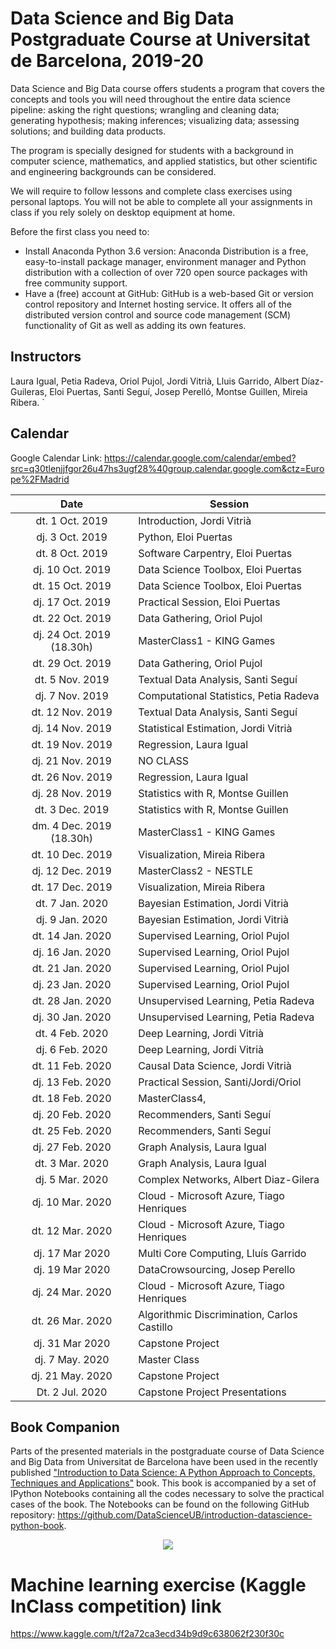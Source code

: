 # Data Science and Big Data Postgraduate Course at Universitat de Barcelona, 2019-20

Data Science and Big Data
course offers students a program that covers the concepts and tools you will need throughout the entire data science pipeline: asking the right questions; wrangling and cleaning data; generating hypothesis; making inferences; visualizing data; assessing solutions; and building data products.

The program is specially designed for students with a background in computer science, mathematics, and applied statistics, but other scientific and engineering backgrounds can be considered.

We will require to follow lessons and complete class exercises using personal laptops. You will not be able to complete all your assignments in class if you rely solely on desktop equipment at home.

Before the first class you need to:

+ Install Anaconda Python 3.6 version: Anaconda Distribution is a free, easy-to-install package manager, environment manager and Python distribution with a collection of over 720 open source packages with free community support.
+ Have a (free) account at GitHub: GitHub is a web-based Git or version control repository and Internet hosting service. It offers all of the distributed version control and source code management (SCM) functionality of Git as well as adding its own features.

## Instructors

Laura Igual, Petia Radeva, Oriol Pujol, Jordi Vitrià, Lluis Garrido, Albert Díaz-Guileras, Eloi Puertas, Santi Seguí, Josep Perelló, Montse Guillen, Mireia Ribera.
`
<!--
## Collaborations

<p align="center"> 
<img src="images/collab.png">
</p>
-->
## Calendar
Google Calendar Link:
https://calendar.google.com/calendar/embed?src=q30tlenjjfgor26u47hs3ugf28%40group.calendar.google.com&ctz=Europe%2FMadrid

| Date        | Session           | 
| :-------------: | ------------- | 
| dt. 1 Oct. 2019      | Introduction, Jordi Vitrià |  
| dj. 3 Oct. 2019	| Python, Eloi Puertas | 
| dt. 8 Oct. 2019	| Software Carpentry, Eloi Puertas  | 
| dj. 10 Oct. 2019	| Data Science Toolbox, Eloi Puertas |
| dt. 15 Oct. 2019	|  Data Science Toolbox, Eloi Puertas| 
| dj. 17 Oct. 2019	| Practical Session, Eloi Puertas |
| dt. 22 Oct. 2019	| Data Gathering, Oriol Pujol |
| dj. 24 Oct. 2019 (18.30h)	| MasterClass1 - KING Games |
| dt. 29 Oct. 2019	| Data Gathering, Oriol Pujol |
| dt. 5 Nov. 2019	| Textual Data Analysis, Santi Seguí |
| dj. 7 Nov. 2019	| Computational Statistics, Petia Radeva |
| dt. 12 Nov. 2019	| Textual Data Analysis, Santi Seguí |
| dj. 14 Nov. 2019	| Statistical Estimation, Jordi Vitrià |
| dt. 19 Nov. 2019	| Regression, Laura Igual | 
| dj. 21 Nov. 2019	|  NO CLASS | 
| dt. 26 Nov. 2019	| Regression, Laura Igual |
| dj. 28 Nov. 2019	| Statistics with R, Montse Guillen | 
| dt.  3 Dec. 2019	| Statistics with R, Montse Guillen |
| dm.  4 Dec. 2019 (18.30h)	| MasterClass1 - KING Games |
| dt. 10 Dec. 2019	| Visualization, Mireia Ribera |
| dj. 12 Dec. 2019	| MasterClass2 - NESTLE  |
| dt. 17 Dec. 2019	| Visualization, Mireia Ribera  |
| dt.  7 Jan. 2020	| Bayesian Estimation, Jordi Vitrià |
| dj. 9 Jan. 2020	  | Bayesian Estimation, Jordi Vitrià |
| dt. 14 Jan. 2020	| Supervised Learning, Oriol Pujol |
| dj. 16 Jan. 2020	| Supervised Learning, Oriol Pujol |
| dt. 21 Jan. 2020	| Supervised Learning, Oriol Pujol |
| dj. 23 Jan. 2020	| Supervised Learning, Oriol Pujol |
| dt. 28 Jan. 2020	| Unsupervised Learning, Petia Radeva | 
| dj. 30 Jan. 2020	| Unsupervised Learning, Petia Radeva | 
| dt. 4 Feb. 2020	  | Deep Learning, Jordi Vitrià | 
| dj. 6 Feb. 2020	  | Deep Learning, Jordi Vitrià | 
| dt. 11 Feb. 2020	| Causal Data Science, Jordi Vitrià |
| dj. 13 Feb. 2020	| Practical Session, Santi/Jordi/Oriol |
| dt. 18 Feb. 2020	| MasterClass4,  |
| dj. 20 Feb. 2020	| Recommenders, Santi Seguí |
| dt. 25 Feb. 2020	| Recommenders, Santi Seguí |
| dj. 27 Feb. 2020	| Graph Analysis, Laura Igual |
| dt. 3 Mar. 2020	  | Graph Analysis, Laura Igual |
| dj. 5 Mar. 2020	  | Complex Networks, Albert Diaz-Gilera |
| dj. 10 Mar. 2020	| Cloud - Microsoft Azure, Tiago Henriques|
| dt. 12 Mar. 2020	| Cloud - Microsoft Azure, Tiago Henriques |
| dj. 17 Mar 2020	  | Multi Core Computing, Lluís Garrido |
| dj. 19 Mar 2020	  | DataCrowsourcing, Josep Perello |
| dj. 24 Mar. 2020	| Cloud - Microsoft Azure, Tiago Henriques  |
| dt. 26 Mar. 2020	| Algorithmic Discrimination, Carlos Castillo |
| dj. 31 Mar 2020	  | Capstone Project |
| dj. 7 May. 2020	  | Master Class  |
| dj. 21 May. 2020	| Capstone Project  |
| Dt. 2  Jul. 2020	| Capstone Project Presentations |



## Book Companion

Parts of the presented materials in the postgraduate course of Data Science and Big Data from Universitat de Barcelona have been used in the recently published ["Introduction to Data Science: A Python Approach to Concepts, Techniques and Applications"](http://www.springer.com/gp/book/9783319500164) book. This book is accompanied by a set of IPython Notebooks containing all the codes necessary to solve the practical cases of the book. The Notebooks can be found on the following GitHub repository: https://github.com/DataScienceUB/introduction-datascience-python-book. 

<p align="center"> 
<img src="images/llibre.jpg">
</p>


# Machine learning exercise (Kaggle InClass competition) link
https://www.kaggle.com/t/f2a72ca3ecd34b9d9c638062f230f30c
